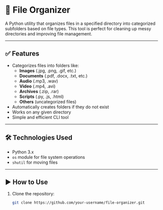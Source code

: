 # 📂 File Organizer

A Python utility that organizes files in a specified directory into categorized subfolders based on file types. This tool is perfect for cleaning up messy directories and improving file management.

---

## ✅ Features
- Categorizes files into folders like:
  - **Images** (.jpg, .png, .gif, etc.)
  - **Documents** (.pdf, .docx, .txt, etc.)
  - **Audio** (.mp3, .wav)
  - **Video** (.mp4, .avi)
  - **Archives** (.zip, .rar)
  - **Scripts** (.py, .js, .html)
  - **Others** (uncategorized files)
- Automatically creates folders if they do not exist
- Works on any given directory
- Simple and efficient CLI tool

---

## 🛠️ Technologies Used
- Python 3.x
- `os` module for file system operations
- `shutil` for moving files

---

## ▶️ How to Use
1. Clone the repository:
   ```bash
   git clone https://github.com/your-username/file-organizer.git
